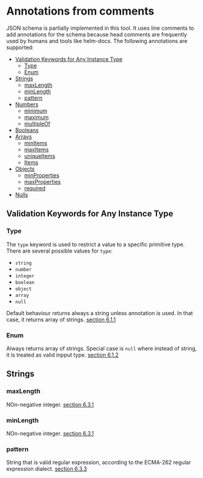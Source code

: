 # Annotations from comments

JSON schema is partially implemented in this tool. It uses line comments to add annotations for the schema because head comments are frequently used by humans and tools like helm-docs. The following annotations are supported:

* [Validation Keywords for Any Instance Type](#validation-keywords-for-any-instance-type)
    * [Type](#type)
    * [Enum](#enum)
* [Strings](#strings)
    * [maxLength](#maxlength)
    * [minLength](#minlength)
    * [pattern](#pattern)
* [Numbers](#numbers)
    * [minimum](#minimum)
    * [maximum](#maximum)
    * [multipleOf](#multipleof)
* [Booleans](#booleans)
* [Arrays](#arrays)
    * [minItems](#minitems)
    * [maxItems](#maxitems)
    * [uniqueItems](#uniqueitems)
    * [Items](#items)
* [Objects](#objects)
    * [minProperties](#minproperties)
    * [maxProperties](#maxproperties)
    * [required](#required)
* [Nulls](#nulls)

## Validation Keywords for Any Instance Type

### Type

The `type` keyword is used to restrict a value to a specific primitive type. There are several possible values for `type`:

* `string`
* `number`
* `integer`
* `boolean`
* `object`
* `array`
* `null`

Default behaviour returns always a string unless annotation is used. In that case, it returns array of strings. [section 6.1.1](https://json-schema.org/draft/2020-12/json-schema-validation#section-6.1.1)

### Enum

Always returns array of strings. Special case is `null` where instead of string, it is treated as valid inpput type.  [section 6.1.2](https://json-schema.org/draft/2020-12/json-schema-validation#section-6.1.2)

## Strings

### maxLength

NOn-negative integer. [section 6.3.1](https://json-schema.org/draft/2020-12/json-schema-validation#section-6.3.1)

### minLength

NOn-negative integer. [section 6.3.1](https://json-schema.org/draft/2020-12/json-schema-validation#section-6.3.2)

### pattern

String that is valid regular expression, according to the ECMA-262 regular expression dialect. [section 6.3.3](https://json-schema.org/draft/2020-12/json-schema-validation#section-6.3.3)

